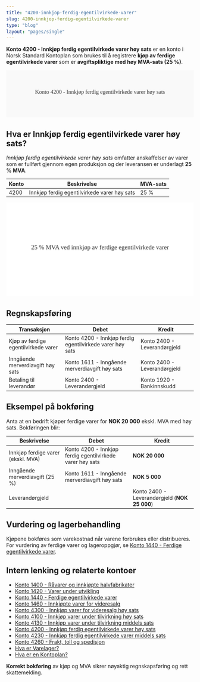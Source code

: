 ```yaml
---
title: "4200-innkjop-ferdig-egentilvirkede-varer"
slug: 4200-innkjop-ferdig-egentilvirkede-varer
type: "blog"
layout: "pages/single"
---
```


**Konto 4200 - Innkjøp ferdig egentilvirkede varer høy sats** er en konto i Norsk Standard Kontoplan som brukes til å registrere **kjøp av ferdige egentilvirkede varer** som er **avgiftspliktige med høy MVA-sats (25 %)**.

![Illustrasjon av konto 4200 Innkjøp ferdig egentilvirkede varer høy sats](4200-innkjop-ferdig-egentilvirkede-varer-hoy-sats-image.svg)

## Hva er Innkjøp ferdig egentilvirkede varer høy sats?

*Innkjøp ferdig egentilvirkede varer høy sats* omfatter anskaffelser av varer som er fullført gjennom egen produksjon og der leveransen er underlagt **25 % MVA**.

| Konto | Beskrivelse                                           | MVA-sats |
|-------|-------------------------------------------------------|----------|
| 4200  | Innkjøp ferdig egentilvirkede varer høy sats          | 25 %     |

![Høy MVA-sats for ferdige egentilvirkede varer](4200-mva-hoy-sats-ferdige-egentilvirkede-varer.svg)

## Regnskapsføring

| Transaksjon                                   | Debet                                                        | Kredit                           |
|-----------------------------------------------|--------------------------------------------------------------|----------------------------------|
| Kjøp av ferdige egentilvirkede varer           | Konto 4200 - Innkjøp ferdig egentilvirkede varer høy sats     | Konto 2400 - Leverandørgjeld     |
| Inngående merverdiavgift høy sats              | Konto 1611 - Inngående merverdiavgift høy sats               | Konto 2400 - Leverandørgjeld     |
| Betaling til leverandør                        | Konto 2400 - Leverandørgjeld                                 | Konto 1920 - Bankinnskudd        |

## Eksempel på bokføring

Anta at en bedrift kjøper ferdige varer for **NOK 20 000** ekskl. MVA med høy sats. Bokføringen blir:

| Beskrivelse                                   | Debet                                                        | Kredit                                      |
|-----------------------------------------------|--------------------------------------------------------------|----------------------------------------------|
| Innkjøp ferdige varer (ekskl. MVA)             | Konto 4200 - Innkjøp ferdig egentilvirkede varer høy sats     | **NOK 20 000**                              |
| Inngående merverdiavgift (25 %)               | Konto 1611 - Inngående merverdiavgift høy sats               | **NOK 5 000**                               |
| Leverandørgjeld                               |                                                              | Konto 2400 - Leverandørgjeld (**NOK 25 000**) |

## Vurdering og lagerbehandling

Kjøpene bokføres som varekostnad når varene forbrukes eller distribueres. For vurdering av ferdige varer og lageroppgjør, se [Konto 1440 - Ferdige egentilvirkede varer](/blogs/kontoplan/1440-ferdige-egentilvirkede-varer "Konto 1440 - Ferdige egentilvirkede varer").

## Intern lenking og relaterte kontoer

* [Konto 1400 - Råvarer og innkjøpte halvfabrikater](/blogs/kontoplan/1400-raavarer-og-innkjopte-halvfabrikater "Konto 1400 - Råvarer og innkjøpte halvfabrikater")
* [Konto 1420 - Varer under utvikling](/blogs/kontoplan/1420-varer-under-utvikling "Konto 1420 - Varer under utvikling")
* [Konto 1440 - Ferdige egentilvirkede varer](/blogs/kontoplan/1440-ferdige-egentilvirkede-varer "Konto 1440 - Ferdige egentilvirkede varer")
* [Konto 1460 - Innkjøpte varer for videresalg](/blogs/kontoplan/1460-innkjopte-varer-for-videresalg "Konto 1460 - Innkjøpte varer for videresalg")
* [Konto 4300 - Innkjøp varer for videresalg høy sats](/blogs/kontoplan/4300-innkjop-varer-for-videresalg-hoy-sats "Konto 4300 - Innkjøp varer for videresalg høy sats")
* [Konto 4100 - Innkjøp varer under tilvirkning høy sats](/blogs/kontoplan/4100-innkjop-varer-under-tilvirkning-hoy-sats "Konto 4100 - Innkjøp varer under tilvirkning høy sats")
* [Konto 4130 - Innkjøp varer under tilvirkning middels sats](/blogs/kontoplan/4130-innkjop-varer-under-tilvirkning-middels-sats "Konto 4130 - Innkjøp varer under tilvirkning middels sats")
* [Konto 4200 - Innkjøp ferdig egentilvirkede varer høy sats](/blogs/kontoplan/4200-innkjop-ferdig-egentilvirkede-varer-hoy-sats "Konto 4200 - Innkjøp ferdig egentilvirkede varer høy sats")
* [Konto 4230 - Innkjøp ferdig egentilvirkede varer middels sats](/blogs/kontoplan/4230-innkjop-ferdig-egentilvirkede-varer-middels-sats "Konto 4230 - Innkjøp ferdig egentilvirkede varer middels sats")
* [Konto 4260 - Frakt, toll og spedisjon](/blogs/kontoplan/4260-frakt-toll-og-spedisjon "Konto 4260 - Frakt, toll og spedisjon")
* [Hva er Varelager?](/blogs/regnskap/hva-er-varelager "Hva er Varelager? Komplett Guide til Lagerføring og Verdivurdering")
* [Hva er en Kontoplan?](/blogs/regnskap/hva-er-kontoplan "Hva er en Kontoplan? Komplett Guide til Kontoplaner i Norsk Regnskap")

**Korrekt bokføring** av kjøp og MVA sikrer nøyaktig regnskapsføring og rett skattemelding.
